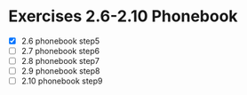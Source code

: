 # Exercises 2.6-2.10 Phonebook
- [X] 2.6 phonebook step5
- [ ] 2.7 phonebook step6
- [ ] 2.8 phonebook step7
- [ ] 2.9 phonebook step8
- [ ] 2.10 phonebook step9